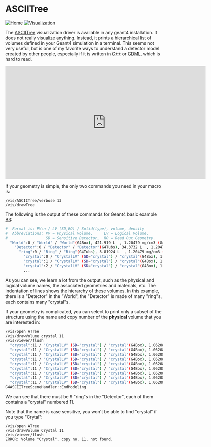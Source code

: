 # ASCIITree

[![Home](https://img.shields.io/badge/Home-blue?style=flat)](../..)
[![Visualization](https://img.shields.io/badge/Visualization-Drivers-orange?style=flat)](..)

The [ASCIITree][] visualization driver is available in any geant4 installation. It does not really visualize anything. Instead, it prints a hierarchical list of volumes defined in your Geant4 simulation in a terminal. This seems not very useful, but is one of my favorite ways to understand a detector model created by other people, especially if it is written in [C++][] or [GDML][], which is hard to read.

<iframe width="640" height="360" src="https://www.youtube.com/embed/Z1p_U5SJN0I?si=oRj_zz7_vt5bj_MH&t=60s" title="YouTube video player" frameborder="0" allow="accelerometer; autoplay; clipboard-write; encrypted-media; gyroscope; picture-in-picture; web-share" referrerpolicy="strict-origin-when-cross-origin" allowfullscreen></iframe>

If your geometry is simple, the only two commands you need in your macro is:

```
/vis/ASCIITree/verbose 13
/vis/drawTree
```

The following is the output of these commands for Geant4 basic example [B3][]:

~~~sh
#  Format is: PV:n / LV (SD,RO) / Solid(type), volume, density
#  Abbreviations: PV = Physical Volume,     LV = Logical Volume,
#                 SD = Sensitive Detector,  RO = Read Out Geometry.
  "World":0 / "World" / "World"(G4Box), 421.919 L  , 1.20479 mg/cm3 (G4_AIR)
    "Detector":0 / "Detector" / "Detector"(G4Tubs), 34.3732 L  , 1.20479 mg/cm3 (G4_AIR)
      "ring":0 / "Ring" / "Ring"(G4Tubs), 3.81924 L  , 1.20479 mg/cm3 (G4_AIR)
        "crystal":0 / "CrystalLV" (SD="crystal") / "crystal"(G4Box), 1.06208 dL , 7.4 g/cm3  (Lu2SiO5)
        "crystal":1 / "CrystalLV" (SD="crystal") / "crystal"(G4Box), 1.06208 dL , 7.4 g/cm3  (Lu2SiO5)
        "crystal":2 / "CrystalLV" (SD="crystal") / "crystal"(G4Box), 1.06208 dL , 7.4 g/cm3  (Lu2SiO5)
        ...
~~~

As you can see, we learn a lot from the output, such as the physical and logical volume names, the associated geometries and materials, etc. The indentation of lines shows the hierarchy of these volumes. In this example, there is a "Detector" in the "World", the "Detector" is made of many "ring"s, each contains many "crystal"s.

If your geometry is complicated, you can select to print only a subset of the structure using the name and copy number of the **physical** volume that you are interested in:

~~~sh
/vis/open ATree
/vis/drawVolume crystal 11
/vis/viewer/flush
  "crystal":11 / "CrystalLV" (SD="crystal") / "crystal"(G4Box), 1.06208 dL , 7.4 g/cm3  (Lu2SiO5)
  "crystal":11 / "CrystalLV" (SD="crystal") / "crystal"(G4Box), 1.06208 dL , 7.4 g/cm3  (Lu2SiO5)
  "crystal":11 / "CrystalLV" (SD="crystal") / "crystal"(G4Box), 1.06208 dL , 7.4 g/cm3  (Lu2SiO5)
  "crystal":11 / "CrystalLV" (SD="crystal") / "crystal"(G4Box), 1.06208 dL , 7.4 g/cm3  (Lu2SiO5)
  "crystal":11 / "CrystalLV" (SD="crystal") / "crystal"(G4Box), 1.06208 dL , 7.4 g/cm3  (Lu2SiO5)
  "crystal":11 / "CrystalLV" (SD="crystal") / "crystal"(G4Box), 1.06208 dL , 7.4 g/cm3  (Lu2SiO5)
  "crystal":11 / "CrystalLV" (SD="crystal") / "crystal"(G4Box), 1.06208 dL , 7.4 g/cm3  (Lu2SiO5)
  "crystal":11 / "CrystalLV" (SD="crystal") / "crystal"(G4Box), 1.06208 dL , 7.4 g/cm3  (Lu2SiO5)
  "crystal":11 / "CrystalLV" (SD="crystal") / "crystal"(G4Box), 1.06208 dL , 7.4 g/cm3  (Lu2SiO5)
G4ASCIITreeSceneHandler::EndModeling
~~~

We can see that there must be 9 "ring"s in the "Detector", each of them contains a "crystal" numbered 11.

Note that the name is case sensitive, you won't be able to find "crystal" if you type "Crytal":

~~~
/vis/open ATree
/vis/drawVolume Crystal 11
/vis/viewer/flush
ERROR: Volume "Crystal", copy no. 11, not found.
~~~

[ASCIITree]:http://geant4-userdoc.web.cern.ch/geant4-userdoc/UsersGuides/ForApplicationDeveloper/html/Visualization/visdrivers.html#visualization-of-detector-geometry-tree
[B3]: https://github.com/Geant4/geant4/tree/master/examples/basic/B3
[C++]: https://geant4-userdoc.web.cern.ch/UsersGuides/ForApplicationDeveloper/html/Detector/Geometry/geomSolids.html#constructed-solid-geometry-csg-solids
[GDML]: https://geant4-userdoc.web.cern.ch/UsersGuides/ForApplicationDeveloper/html/Detector/Geometry/geomXML.html
